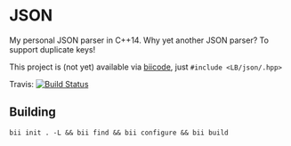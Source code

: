 JSON
====

My personal JSON parser in C++14. Why yet another JSON parser? To support duplicate keys!

This project is (not yet) available via [biicode](http://www.biicode.com/), just `#include <LB/json/.hpp>`

Travis: [![Build Status](https://travis-ci.org/LB--/json.svg?branch=C%2B%2B14)](https://travis-ci.org/LB--/json)

## Building

`bii init . -L && bii find && bii configure && bii build`
